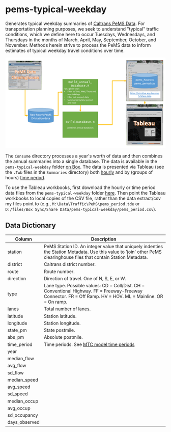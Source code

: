 pems-typical-weekday
====================

Generates typical weekday summaries of [Caltrans PeMS Data](http://pems.dot.ca.gov/).  For transportation planning purposes, we seek to understand "typical" traffic conditions, which we define here to occur Tuesdays, Wednesdays, and Thursdays in the months of March, April, May, September, October, and November.  Methods herein strive to process the PeMS data to inform estimates of typical weekday travel conditions over time.

<img src="https://raw.githubusercontent.com/BayAreaMetro/pems-typical-weekday/master/DataFlowDiagram.png" width=800>

The `Consume` directory processes a year's worth of data and then combines the annual summaries into a single database.  The data is available in the `pems-typical-weekday` folder [on Box](https://mtcdrive.box.com/v/pems-typical-weekday).  The data is presented via Tableau (see the `.Twb` files in the `Summaries` directory) both [hourly](https://public.tableau.com/profile/lmz8249#!/vizhome/PeMSTypicalWeekdayHour_0/SelectaStation) and by (groups of hours) [time period](https://public.tableau.com/profile/lmz8249#!/vizhome/PeMSTypicalWeekdayPeriod_0/SelectaStation). 

To use the Tableau workbooks, first download the hourly or time period data files from the `pems-typical-weekday` folder [here](https://mtcdrive.box.com/v/pems-typical-weekday).  Then point the Tableau workbooks to local copies of the CSV file, rather than the data extract/csv my files point to (e.g., `M:\Data\Traffic\PeMS\pems_period.tde` or `D:/files/Box Sync/Share Data/pems-typical-weekday/pems_period.csv`).

## Data Dictionary

Column | Description
------ | -------------
station | PeMS Station ID. An integer value that uniquely indenties the Station Metadata. Use this value to 'join' other PeMS clearinghouse files that contain Station Metadata.
district | Caltrans district number.
route | Route number.
direction | Direction of travel. One of N, S, E, or W.
type | Lane type.  Possible values: CD = Coll/Dist.  CH = Conventional Highway.  FF = Freeway-Freeway Connector.  FR = Off Ramp.  HV = HOV. ML = Mainline. OR = On ramp.
lanes | Total number of lanes.
latitude | Station latitude.
longitude | Station longitude.
state_pm | State postmile.
abs_pm | Absolute postmile.
time_period | Time periods.  See [MTC model time periods](https://github.com/BayAreaMetro/modeling-website/wiki/TimePeriods)
year |
median_flow |
avg_flow |
sd_flow |
median_speed |
avg_speed |
sd_speed |
median_occup |
avg_occup |
sd_occupancy |
days_observed |
